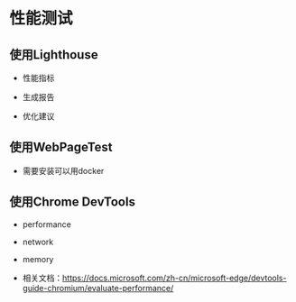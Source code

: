 # 性能测试

## 使用Lighthouse

- 性能指标
  
- 生成报告

- 优化建议

## 使用WebPageTest

- 需要安装可以用docker

## 使用Chrome DevTools

- performance

- network

- memory

- 相关文档：https://docs.microsoft.com/zh-cn/microsoft-edge/devtools-guide-chromium/evaluate-performance/
